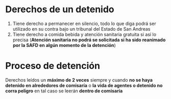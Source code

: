 # Derechos de un detenido
1. Tiene derecho a permanecer en silencio, todo lo que diga podrá ser utilizado en su contra bajo un tribunal del Estado de San Andreas
2. Tiene derecho a comida bebida y atención sanitaria gratuita si así lo precisa (**Atención sanitaria no podrá se solicitada si ha sido reanimado por la SAFD en algún momento de la detención**)

# Proceso de detención
Derechos leídos un **máximo de 2 veces** siempre y cuando **no se haya detenido en alrededores de comisaría** o **la vida de agentes o detenido no corra peligro** en tal caso se leerán **dentro de comisaría**